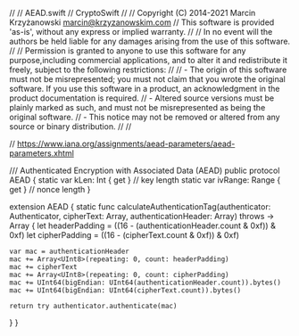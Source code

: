 
//
//  AEAD.swift
//  CryptoSwift
//
//  Copyright (C) 2014-2021 Marcin Krzyżanowski <marcin@krzyzanowskim.com>
//  This software is provided 'as-is', without any express or implied warranty.
//
//  In no event will the authors be held liable for any damages arising from the use of this software.
//
//  Permission is granted to anyone to use this software for any purpose,including commercial applications, and to alter it and redistribute it freely, subject to the following restrictions:
//
//  - The origin of this software must not be misrepresented; you must not claim that you wrote the original software. If you use this software in a product, an acknowledgment in the product documentation is required.
//  - Altered source versions must be plainly marked as such, and must not be misrepresented as being the original software.
//  - This notice may not be removed or altered from any source or binary distribution.
//
//

// https://www.iana.org/assignments/aead-parameters/aead-parameters.xhtml

/// Authenticated Encryption with Associated Data (AEAD)
public protocol AEAD {
  static var kLen: Int { get } // key length
  static var ivRange: Range<Int> { get } // nonce length
}

extension AEAD {
  static func calculateAuthenticationTag(authenticator: Authenticator, cipherText: Array<UInt8>, authenticationHeader: Array<UInt8>) throws -> Array<UInt8> {
    let headerPadding = ((16 - (authenticationHeader.count & 0xf)) & 0xf)
    let cipherPadding = ((16 - (cipherText.count & 0xf)) & 0xf)

    var mac = authenticationHeader
    mac += Array<UInt8>(repeating: 0, count: headerPadding)
    mac += cipherText
    mac += Array<UInt8>(repeating: 0, count: cipherPadding)
    mac += UInt64(bigEndian: UInt64(authenticationHeader.count)).bytes()
    mac += UInt64(bigEndian: UInt64(cipherText.count)).bytes()

    return try authenticator.authenticate(mac)
  }
}
